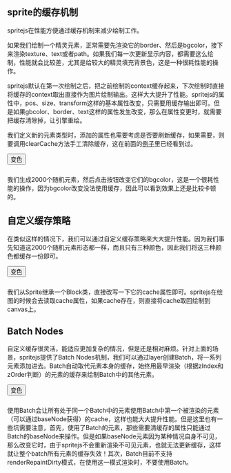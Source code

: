 ## sprite的缓存机制

spritejs在性能方便通过缓存机制来减少绘制工作。

如果我们绘制一个精灵元素，正常需要先渲染它的border、然后是bgcolor，接下来渲染texture、text或者path。如果我们每一次更新显示内容，都需要这么绘制，性能就会比较差，尤其是给较大的精灵填充背景色，这是一种很耗性能的操作。

spritejs默认在第一次绘制之后，把之前绘制的context缓存起来，下次绘制时直接将缓存的context取出直接作为图片绘制输出。这样大大提升了性能。spritejs的属性中，pos、size、transform这样的基本属性改变，只需要用缓存输出即可。但是如果gbcolor、border、text这样的属性发生改变，那么在属性变更时，就需要把缓存清除掉，让引擎重绘。

我们定义新的元素类型时，添加的属性也需要考虑是否要刷新缓存，如果需要，则要调用clearCache方法手工清除缓存，这在前面的[例子](/zh-cn/guide/nodes)里已经看到过。

<button id="toggle-normal-cache" style="margin-bottom: 10px">变色</button>

<div id="normal-cache" class="sprite-container"></div>

我们生成2000个随机元素，然后点击按钮改变它们的bgcolor，这是一个很耗性能的操作，因为bgcolor改变没法使用缓存，因此可以看到效果上还是比较卡顿的。

<!-- demo: normal-cach -->

## 自定义缓存策略

在类似这样的情况下，我们可以通过自定义缓存策略来大大提升性能。因为我们事先知道这2000个随机元素形态都一样，而且只有三种颜色，因此我们将这三种颜色都缓存一份即可。

<button id="toggle-user-cache" style="margin-bottom: 10px">变色</button>

<div id="user-cache" class="sprite-container"></div>

我们从Sprite继承一个Block类，直接改写一下它的cache属性即可。spritejs在绘图的时候会去读取cache属性，如果cache存在，则直接将cache取回绘制到canvas上。

<!-- demo: user-cach -->

## Batch Nodes

自定义缓存很灵活，能适应更加复杂的情况，但是还是相对麻烦。针对上面的场景，spritejs提供了Batch Nodes机制，我们可以通过layer创建Batch，将一系列元素添加进去。Batch自动取代元素本身的缓存，始终用最早渲染（根据zIndex和zOrder判断）的元素的缓存来绘制Batch中的其他元素。

<button id="toggle-use-batch" style="margin-bottom: 10px">变色</button>

使用Batch会让所有处于同一个Batch中的元素使用Batch中第一个被渲染的元素（可以通过baseNode获得）的cache，这样也能大大提升性能。但是这里也有一些坑需要注意，首先，使用了Batch的元素，那些需要清缓存的属性只能通过Batch的baseNode来操作。但是如果baseNode元素因为某种情况自身不可见，那么改变它时，由于spritejs不会重新渲染不可见元素，也就无法更新缓存，这样就让整个batch所有元素的缓存失效！其次，Batch目前不支持renderRepaintDirty模式，在使用这一模式渲染时，不要使用Batch。

<div id="use-batch" class="sprite-container"></div>


<script src="/js/guide/cache.js"></script>
